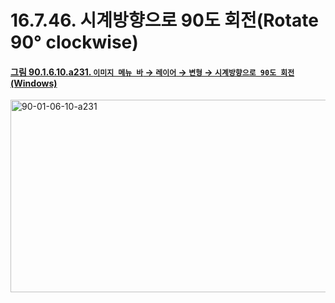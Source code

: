 # 16.7.46. 시계방향으로 90도 회전(Rotate 90° clockwise)

<a id="90-01-06-10-a231"></a>

#### [그림 90.1.6.10.a231. `이미지 메뉴 바` → `레이어` → `변형` → `시계방향으로 90도 회전` (Windows)](./90-01-06-10-transform.md#90-01-06-10-a231)
<img width="642" height="308" alt="90-01-06-10-a231" src="https://github.com/user-attachments/assets/406cfc0f-8e64-47ba-b4da-05cf43afb948" />